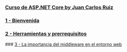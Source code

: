 ### [Curso de ASP.NET Core by Juan Carlos Ruiz](https://platzi.com/clases/aspnet-core/)

### [1 - Bienvenida](https://platzi.com/clases/1395-aspnet-core/14479-bienvenida-al-curso8835/)

### [2 - Herramientas y prerrequisitos](https://platzi.com/clases/1395-aspnet-core/14480-herramientas-y-prerrequisitos/)

### [3 - La importancia del middleware en el entorno web](https://platzi.com/clases/1395-aspnet-core/14481-la-importancia-del-middleware-en-el-entorno-web/)
